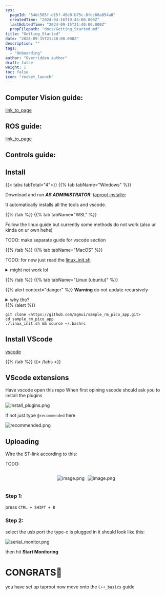 ```yaml
---
sys:
  pageId: "54dc585f-d15f-45d0-b75c-8fdc66a854a8"
  createdTime: "2024-04-16T19:43:00.000Z"
  lastEditedTime: "2024-09-15T21:40:00.000Z"
  propFilepath: "docs/Getting_Started.md"
title: "Getting_Started"
date: "2024-09-15T21:40:00.000Z"
description: ""
tags:
  - "Onboarding"
author: "Overridden author"
draft: false
weight: 1
toc: false
icon: "rocket_launch"
---
```


## Computer Vision guide:

[link_to_page](86d45bc0-388b-4d26-8848-44f255f73d0e)

## ROS guide:

[link_to_page](3c76c1de-ec8f-46d6-8b0a-294005edc2d5)

## Controls guide:

## Install

{{< tabs tabTotal="4">}}
{{% tab tabName="Windows" %}}

Download and run _**AS ADMINISTRATOR**_: [taproot installer](https://github.com/Thornbots/TeachingFreshies/releases/tag/1.0)

It automatically installs all the tools and vscode.

{{% /tab %}}
{{% tab tabName="WSL" %}}

Follow the linux guide but currently some methods do not work (also ur kinda on ur own hehe)

TODO: make separate guide for vscode section

{{% /tab %}}
{{% tab tabName="MacOS" %}}

TODO: for now just read the [linux_init.sh](https://github.com/agmui/sample_rm_pico_app/blob/main/linux_init.sh)

<details>
<summary>might not work lol</summary>

`brew install libusb pkg-config`

Next install: [vscode](https://code.visualstudio.com/Download)

</details>

{{% /tab %}}
{{% tab tabName="Linux (ubuntu)" %}}

{{% alert context="danger" %}}
**Warning** do not update recursively
<details>
<summary>why tho?</summary>
There are some submodules that may go on for a while (like tinyusb) and I highly
recommend you don't need to get them.
If you want to see what submodules I update just look in `linux_init.sh`
</details>
{{% /alert %}}

```shell
git clone <https://github.com/agmui/sample_rm_pico_app.git>
cd sample_rm_pico_app
./linux_init.sh && source ~/.bashrc
```

## Install VScode

[vscode](https://code.visualstudio.com/Download)

{{% /tab %}}
{{< /tabs >}}

## VScode extensions

Have vscode open this repo
When first opining vscode should ask you to install the plugins

![install_plugins.png](https://prod-files-secure.s3.us-west-2.amazonaws.com/d518164a-d88e-44d1-a4ee-3adb3bd8bce0/89bd30f0-1825-4e77-867b-0a41ce370880/install_plugins.png?X-Amz-Algorithm=AWS4-HMAC-SHA256&X-Amz-Content-Sha256=UNSIGNED-PAYLOAD&X-Amz-Credential=ASIAZI2LB4663VXHVRAW%2F20250428%2Fus-west-2%2Fs3%2Faws4_request&X-Amz-Date=20250428T104244Z&X-Amz-Expires=3600&X-Amz-Security-Token=IQoJb3JpZ2luX2VjENr%2F%2F%2F%2F%2F%2F%2F%2F%2F%2FwEaCXVzLXdlc3QtMiJHMEUCIEhmBTm2cjcvErPYxYrIYuoDKttQ5D9BBpHcvKzOl7alAiEAt7nOxEr%2BUFiZsSPf939m2Y%2F42CaTJ2cxhNMo4cNBHhsq%2FwMIcxAAGgw2Mzc0MjMxODM4MDUiDEPYlWspynpkuEfoKSrcAznNF97AYKabXrpecp9F9QAU1Z251u2Mvu1Ob7ka3ZsI%2FT1yr2jKRoCbTaz%2B%2BySOwZLYbBMGMxn5%2F%2FIo3HPMJEemksduaYZhSpa6m5GYNlumWzPMR0EIWgwGg0%2FUCVvCTIWHdOOZl6ugJHFYLOZ7vzPxHdj26a%2B6GDH7jJcs4%2F90Ke2qfhOnN4%2FSFhuRBI%2Bm3l5dvcBVSN%2FIO4k%2BddJcOvihhgFbCpjwlP%2BCNm9PuCsUHGLkEwGCifWQjSOFeDccu0iZLpd2VMy8qsquK4%2BzA%2B8c07PG752E5YbbpUH53yaLOHPxvVRMqKIn9XU%2BfGneIPweDARItnegKvboMzw8urzkWBu0G%2FQtX8SOqWoLTW6OJjK2L56kI3BZODgvCs5cvDWZV7oDFaiOnQP%2BJ6ddfKexgNmOwUJPcMQszEoKTreBQxnoIopxH%2FKMqlzSuLPq9E7RONhL7oM4HUwh4%2Ff0emGbJXzRfHLxu%2FNidu%2BOOUxBiZaQLlHCQHC%2BEon1ZCDjgSzFlv%2BtyDUxNouivBgxnZKuyH4Ezwj7MmRVjqo2XKN5%2Ff5ITP6QlF4tsw8ePwxaCFrVdDXhdmrgsq5Wk41aSM3tbQJ5vP0IXMw3ygNL0g99cZnfAvwVdtmvBFc7MIOrvcAGOqUBBfUd5pk2VtneaLSKVwlsO%2FiyMvYHCme6rHQS1dwlLCrK7LoWRn0j%2BRVUWcsQdCPTC84%2BCF0ICDLCDhTEURRi8TYNOKx0wuVTh3y7CNWi1iDckoMDassXUrP5R9H2zQuAeFT8Ygapj8P6WGwaLSRpbXLT09xXIgu%2BHYHrfK5bStuC1opZnvV3tdMShmW%2FazZZFqAeUVFpZLbW0XTpF3NVxxuXTdnB&X-Amz-Signature=796b2698e0a86fc2f84494b293fb56d181ff3f5b1ad5b84c5023400a3d96e2dc&X-Amz-SignedHeaders=host&x-id=GetObject)

If not just type `@recommended` here  

![recommended.png](https://prod-files-secure.s3.us-west-2.amazonaws.com/d518164a-d88e-44d1-a4ee-3adb3bd8bce0/61e661e9-5d85-4dfc-be0d-8d2097a5e793/recommended.png?X-Amz-Algorithm=AWS4-HMAC-SHA256&X-Amz-Content-Sha256=UNSIGNED-PAYLOAD&X-Amz-Credential=ASIAZI2LB4663VXHVRAW%2F20250428%2Fus-west-2%2Fs3%2Faws4_request&X-Amz-Date=20250428T104244Z&X-Amz-Expires=3600&X-Amz-Security-Token=IQoJb3JpZ2luX2VjENr%2F%2F%2F%2F%2F%2F%2F%2F%2F%2FwEaCXVzLXdlc3QtMiJHMEUCIEhmBTm2cjcvErPYxYrIYuoDKttQ5D9BBpHcvKzOl7alAiEAt7nOxEr%2BUFiZsSPf939m2Y%2F42CaTJ2cxhNMo4cNBHhsq%2FwMIcxAAGgw2Mzc0MjMxODM4MDUiDEPYlWspynpkuEfoKSrcAznNF97AYKabXrpecp9F9QAU1Z251u2Mvu1Ob7ka3ZsI%2FT1yr2jKRoCbTaz%2B%2BySOwZLYbBMGMxn5%2F%2FIo3HPMJEemksduaYZhSpa6m5GYNlumWzPMR0EIWgwGg0%2FUCVvCTIWHdOOZl6ugJHFYLOZ7vzPxHdj26a%2B6GDH7jJcs4%2F90Ke2qfhOnN4%2FSFhuRBI%2Bm3l5dvcBVSN%2FIO4k%2BddJcOvihhgFbCpjwlP%2BCNm9PuCsUHGLkEwGCifWQjSOFeDccu0iZLpd2VMy8qsquK4%2BzA%2B8c07PG752E5YbbpUH53yaLOHPxvVRMqKIn9XU%2BfGneIPweDARItnegKvboMzw8urzkWBu0G%2FQtX8SOqWoLTW6OJjK2L56kI3BZODgvCs5cvDWZV7oDFaiOnQP%2BJ6ddfKexgNmOwUJPcMQszEoKTreBQxnoIopxH%2FKMqlzSuLPq9E7RONhL7oM4HUwh4%2Ff0emGbJXzRfHLxu%2FNidu%2BOOUxBiZaQLlHCQHC%2BEon1ZCDjgSzFlv%2BtyDUxNouivBgxnZKuyH4Ezwj7MmRVjqo2XKN5%2Ff5ITP6QlF4tsw8ePwxaCFrVdDXhdmrgsq5Wk41aSM3tbQJ5vP0IXMw3ygNL0g99cZnfAvwVdtmvBFc7MIOrvcAGOqUBBfUd5pk2VtneaLSKVwlsO%2FiyMvYHCme6rHQS1dwlLCrK7LoWRn0j%2BRVUWcsQdCPTC84%2BCF0ICDLCDhTEURRi8TYNOKx0wuVTh3y7CNWi1iDckoMDassXUrP5R9H2zQuAeFT8Ygapj8P6WGwaLSRpbXLT09xXIgu%2BHYHrfK5bStuC1opZnvV3tdMShmW%2FazZZFqAeUVFpZLbW0XTpF3NVxxuXTdnB&X-Amz-Signature=c472ba08189c08457fcfdb7bab9ad65442056a230bb1a72484909a4f76093f5d&X-Amz-SignedHeaders=host&x-id=GetObject)

## Uploading

Wire the ST-link according to this:

TODO:

<div style="display: flex;flex-direction: row; column-gap:10px; max-width: 630px;justify-content: center;">
<div>

![image.png](https://prod-files-secure.s3.us-west-2.amazonaws.com/d518164a-d88e-44d1-a4ee-3adb3bd8bce0/210ecb78-1116-4d7b-b9b7-2292f66fa2c2/image.png?X-Amz-Algorithm=AWS4-HMAC-SHA256&X-Amz-Content-Sha256=UNSIGNED-PAYLOAD&X-Amz-Credential=ASIAZI2LB466SFQXEAM6%2F20250428%2Fus-west-2%2Fs3%2Faws4_request&X-Amz-Date=20250428T104247Z&X-Amz-Expires=3600&X-Amz-Security-Token=IQoJb3JpZ2luX2VjENr%2F%2F%2F%2F%2F%2F%2F%2F%2F%2FwEaCXVzLXdlc3QtMiJHMEUCIBqroCGG1SLQPN1EgCj7Zqnmsks75%2BAXMnPxtxQ0wB%2B2AiEA4tD5lZgFXYEBB%2FLkY%2BHI43iC2kCmYgUDuDlMIRwS%2B8oq%2FwMIcxAAGgw2Mzc0MjMxODM4MDUiDLdLs88BKOlBlhJWJSrcA%2Bg0RbpDZEInCleY6YcovBh3QmHyLY7kO7cYoJve8sxwT44PFbH4Im8BiOwy0NhFgI598VpjpTWjd9NrZtJ1Q5OHIO2jvIOf6WQTRnDsGAL7S%2B1e0TBXuJrarRI1Mu%2FG6TCpwIKpGUmXobHztdhmN3dWPqtCRB2Hd9nS%2BvvgZ%2B%2F8rOuQn9tp1eUHOx34k3DnEttY1sJjwdvXUubRNO4q5F4KiG620%2BjY31%2FjzszffbPUmpk6fvLvF8TV7HePt1IRphlAKC4pEEv6H0cMk1tftlw6eH2YKouH%2FrSLa4mNm1YBmL49fzOO%2FBUnP%2B5mgThw%2BQGpQDgFjJUNSBNIahMPQ5W3g8wkr9VyVsZVIGyqG%2FhlzNDI%2BOfd9BE2KJGXtrDwahYpz3ZexsB%2BOoOz7lTWt5AY%2FRLu4sgtIf3YHt4jZ7Txr79%2B63j7Sx8jSH5fwHgq%2FgbqbgNmkLfS7M0tuXZ8%2BCCcEGXgZrusYg%2BfWZ%2BDcSPAOOBHZR4hr07TjZ%2FVw4Z97vD2YtlpGAmMcyYAXplt4fwmJw5y6VO%2BDGoqzIxyFx8YvON0l%2FUEMyhhPdQu55FluGmd3cOQRU5M4sWNr7pc3lwM6lFNzKTh9qh3pddwvX85dSH7ldB5Vlc38jUJMLGqvcAGOqUB6IpbEtoQ3VDzZ10lMFBrct7mMuDCw5d2UcY5F%2FIA1BIbxgLmMQrVEcXQ4R5b%2B%2FO39zGv5ItyRPycE7MbnmGHs5R5j258feNHjTmU4BaMWK%2FhWyK%2FhYD4tcx9T2Xryn8mpBjorDGwWEkJBnf1eVhH8IVGKSSkInbPL1uuTuW7Mv7tA4PlC8F98%2B87tv0NNSbELmA2wEl5U6N5C22h8xb2u1m8grrE&X-Amz-Signature=bfe1ea05ac90be7f8f81b3237338d33077d9932343ff3d06422162a3e6710985&X-Amz-SignedHeaders=host&x-id=GetObject)

</div>
<div>

![image.png](https://prod-files-secure.s3.us-west-2.amazonaws.com/d518164a-d88e-44d1-a4ee-3adb3bd8bce0/33a0fd0f-8ca6-4a86-8e09-26e95ded1fff/image.png?X-Amz-Algorithm=AWS4-HMAC-SHA256&X-Amz-Content-Sha256=UNSIGNED-PAYLOAD&X-Amz-Credential=ASIAZI2LB4666OCA37GG%2F20250428%2Fus-west-2%2Fs3%2Faws4_request&X-Amz-Date=20250428T104248Z&X-Amz-Expires=3600&X-Amz-Security-Token=IQoJb3JpZ2luX2VjENr%2F%2F%2F%2F%2F%2F%2F%2F%2F%2FwEaCXVzLXdlc3QtMiJGMEQCIFSyX7U6oiLeUaEPkcgUNYJeFgTAWf3PBZ9SiEoSY3t%2FAiA5mCDC8anmpVh%2FM9ii9adlCWI9otCd28xsyiimjKMYayr%2FAwhzEAAaDDYzNzQyMzE4MzgwNSIMJPSBI6dNbcziwsh8KtwDFMTYNyMRdSPk1Z%2FrqaE9QK71B74sh5PiCnGXYqO5%2BQGlo9AXfy5F1VW1CPh5Gvln5oI12qn%2Fl9Vk5BWQ%2B%2BHX%2FFNZF%2FNByNjnu2Wkpb3kcRxFO870nqzn%2B%2BiXulCTwGElNktqzt%2F14rA6BI35mb%2F3%2FQZjBLnNHAPuidJVjAGaeI3hFO76Uq4nSLv6cpyf5RkBSir7tJcEZAn0EsPsYP%2BJAh9KnPrC1LJ2uV%2F5V4NXU4nsMzangWqOL3eeoonVq8oz7p7Eg0Cu%2BFqEPcx5V6JyHBnBapyw0s6Yq22nOXmtYs9K1Vx1TQpOIezgSAmwj7otIVEF1tp9vdMhumItUCTZNFqqnkvWvRpWMo3fe%2FPCBCho8yNEKDkwkDK2sBbHgmexgn4sYj2T%2FT9g71TNt4eejVjhyR6CfulKhzfpzrtRckJGftpmKQaE7sgI7hMkSdAmhRgPe5Uv47UvQaV9FyrG63IO4NI7kqTFteO76d65rr%2FWL0g%2FYunMe%2B1Fpw5vkeTum%2FP2wb9Q10OIy4RtwjExhXqGJ97pRn2YDTRaLTyMb6tEEPfaFn%2FTPc7beEReErvfxyJI%2FUdFAbTXKT6NR1U2PZ5sqUX9FY%2FUZwBobGKIIiJJ8WgpkjspDKHlWMAwxaq9wAY6pgGiF%2BErE0aQmB%2B0LxIvFDnT4PFoRsP1UDFePdGBUTfqu25nbPl07FpDgzqH8CmH27ifApXYu25c%2FBrGz2Ae6RogDOzMknioir7nqy3EuXGkfJtOClJRWwt1%2B866jOFPZq04k0wosZMs3jSphikQt%2FUBGywqo%2BeiLmVWwrn8xdEpC0MQerm4NyKy08b1CboMS9WbuLVb0Lhe42UF0GVyRrwstOmIqdx%2F&X-Amz-Signature=db6fe9a64b5a455abc9e181a8c4c156e29a12e0c4258f38d45b65ac93f4cff32&X-Amz-SignedHeaders=host&x-id=GetObject)

</div>
</div>

### Step 1:

press `CTRL + SHIFT + B`

### Step 2:

select the usb port the type-c is plugged in it should look like this:

![serial_monitor.png](https://prod-files-secure.s3.us-west-2.amazonaws.com/d518164a-d88e-44d1-a4ee-3adb3bd8bce0/f03f4774-05d4-4393-b6a0-d5efb6d315ab/serial_monitor.png?X-Amz-Algorithm=AWS4-HMAC-SHA256&X-Amz-Content-Sha256=UNSIGNED-PAYLOAD&X-Amz-Credential=ASIAZI2LB4663VXHVRAW%2F20250428%2Fus-west-2%2Fs3%2Faws4_request&X-Amz-Date=20250428T104244Z&X-Amz-Expires=3600&X-Amz-Security-Token=IQoJb3JpZ2luX2VjENr%2F%2F%2F%2F%2F%2F%2F%2F%2F%2FwEaCXVzLXdlc3QtMiJHMEUCIEhmBTm2cjcvErPYxYrIYuoDKttQ5D9BBpHcvKzOl7alAiEAt7nOxEr%2BUFiZsSPf939m2Y%2F42CaTJ2cxhNMo4cNBHhsq%2FwMIcxAAGgw2Mzc0MjMxODM4MDUiDEPYlWspynpkuEfoKSrcAznNF97AYKabXrpecp9F9QAU1Z251u2Mvu1Ob7ka3ZsI%2FT1yr2jKRoCbTaz%2B%2BySOwZLYbBMGMxn5%2F%2FIo3HPMJEemksduaYZhSpa6m5GYNlumWzPMR0EIWgwGg0%2FUCVvCTIWHdOOZl6ugJHFYLOZ7vzPxHdj26a%2B6GDH7jJcs4%2F90Ke2qfhOnN4%2FSFhuRBI%2Bm3l5dvcBVSN%2FIO4k%2BddJcOvihhgFbCpjwlP%2BCNm9PuCsUHGLkEwGCifWQjSOFeDccu0iZLpd2VMy8qsquK4%2BzA%2B8c07PG752E5YbbpUH53yaLOHPxvVRMqKIn9XU%2BfGneIPweDARItnegKvboMzw8urzkWBu0G%2FQtX8SOqWoLTW6OJjK2L56kI3BZODgvCs5cvDWZV7oDFaiOnQP%2BJ6ddfKexgNmOwUJPcMQszEoKTreBQxnoIopxH%2FKMqlzSuLPq9E7RONhL7oM4HUwh4%2Ff0emGbJXzRfHLxu%2FNidu%2BOOUxBiZaQLlHCQHC%2BEon1ZCDjgSzFlv%2BtyDUxNouivBgxnZKuyH4Ezwj7MmRVjqo2XKN5%2Ff5ITP6QlF4tsw8ePwxaCFrVdDXhdmrgsq5Wk41aSM3tbQJ5vP0IXMw3ygNL0g99cZnfAvwVdtmvBFc7MIOrvcAGOqUBBfUd5pk2VtneaLSKVwlsO%2FiyMvYHCme6rHQS1dwlLCrK7LoWRn0j%2BRVUWcsQdCPTC84%2BCF0ICDLCDhTEURRi8TYNOKx0wuVTh3y7CNWi1iDckoMDassXUrP5R9H2zQuAeFT8Ygapj8P6WGwaLSRpbXLT09xXIgu%2BHYHrfK5bStuC1opZnvV3tdMShmW%2FazZZFqAeUVFpZLbW0XTpF3NVxxuXTdnB&X-Amz-Signature=3beb737fde3724bf14cbb57410672ca68196859e99591dec4f2d8dcaf2b4626b&X-Amz-SignedHeaders=host&x-id=GetObject)

then hit **Start Monitoring**

# CONGRATS🎉

you have set up taproot now move onto the `C++_basics` guide
